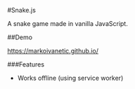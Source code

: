 #Snake.js

A snake game made in vanilla JavaScript.

##Demo

https://markoivanetic.github.io/

###Features
* Works offline (using service worker)
